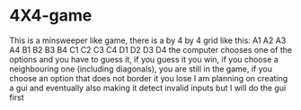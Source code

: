 # 4X4-game
This is a minsweeper like game, there is a by 4 by 4 grid like this:
A1 A2 A3 A4
B1 B2 B3 B4
C1 C2 C3 C4
D1 D2 D3 D4
the computer chooses one of the options and you have to guess it, if you guess it you win, if you choose a neighbouring one (including diagonals), you are still in the game, if you choose an option that does not border it you lose
I am planning on creating a gui and eventually also making it detect invalid inputs but I will do the gui first
